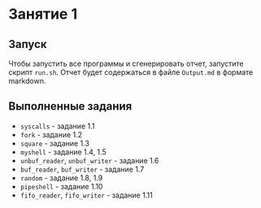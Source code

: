 # Занятие 1

## Запуск
Чтобы запустить все программы и сгенерировать отчет, запустите скрипт `run.sh`. Отчет будет содержаться в файле `Output.md` в формате markdown.

## Выполненные задания

 - `syscalls` - задание 1.1
 - `fork` - задание 1.2
 - `square` - задание 1.3
 - `myshell` - задание 1.4, 1.5
 - `unbuf_reader`, `unbuf_writer` - задание 1.6
 - `buf_reader`, `buf_writer` - задание 1.7
 - `random` - задание 1.8, 1.9
 - `pipeshell` - задание 1.10
 - `fifo_reader`, `fifo_writer` - задание 1.11
